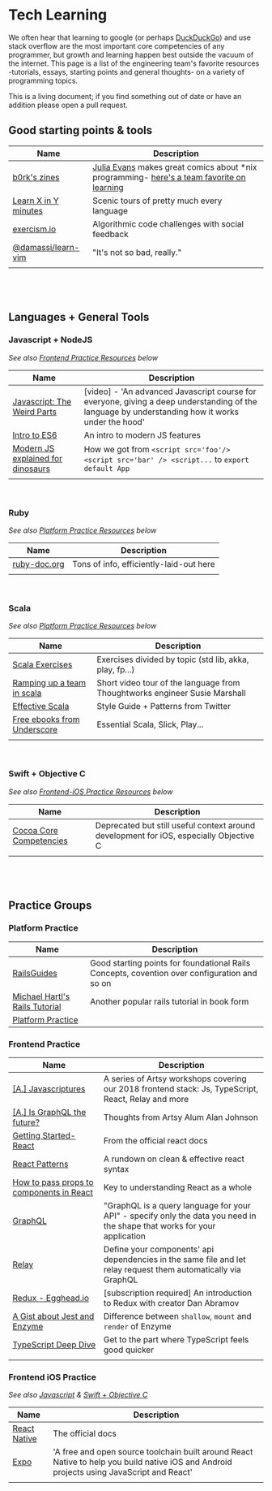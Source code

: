 # Tech Learning
We often hear that learning to google (or perhaps [DuckDuckGo](www.duckduckgo.com)) and use stack overflow are the most important core competencies of any programmer, but growth and learning happen best outside the vacuum of the internet. This page is a list of the engineering team's favorite resources -tutorials, essays, starting points and general thoughts- on a variety of programming topics. 

This is a living document; if you find something out of date or have an addition please open a pull request.

## Good starting points & tools

| Name | Description |
| -- | -- |
| [b0rk's zines](https://jvns.ca/zines) | [Julia Evans](https://www.twitter.com/b0rk) makes great comics about *nix programming- [here's a team favorite on learning](https://jvns.ca/wizard-zine.pdf) |
| [Learn X in Y minutes](https://learnxinyminutes.com/) | Scenic tours of pretty much every language |
| [exercism.io](https://www.exercism.io) | Algorithmic code challenges with social feedback |
| [@damassi/learn-vim](https://github.com/damassi/learn-vim) | "It's not so bad, really." |
| []() |  |

&nbsp;
-----
## Languages + General Tools

### Javascript + NodeJS
*See also [Frontend Practice Resources](#frontend-practice) below*

| Name | Description |
| -- | -- |
| [Javascript: The Weird Parts](https://www.notion.so/artsy/Useful-Resources-f95a0a6cf82040a0bcc50fcd13523e6f#744b360a60694e21b8b6170c50cab55c) | [video] - 'An advanced Javascript course for everyone, giving a deep understanding of the language by understanding how it works under the hood' |
| [Intro to ES6](https://medium.com/sons-of-javascript/javascript-an-introduction-to-es6-1819d0d89a0f) | An intro to modern JS features |
| [Modern JS explained for dinosaurs](https://medium.com/the-node-js-collection/modern-javascript-explained-for-dinosaurs-f695e9747b70) | How we got from `<script src='foo'/> <script src='bar' /> <script...` to `export default App` |
| []() |  |

&nbsp;
### Ruby
*See also [Platform Practice Resources](#platform-practice) below*

| Name | Description |
| -- | -- |
| [ruby-doc.org](https://ruby-doc.org/core-2.5.1/) | Tons of info, efficiently-laid-out here |
| []() |  |

<!--
&nbsp;
### Elixir
*See also [Platform Practice Resources](#platform-practice) below*
| Name | Description |
| -- | -- |
| []() |  |
-->

&nbsp;
### Scala
*See also [Platform Practice Resources](#platform-practice) below*

| Name | Description |
| -- | -- |
| [Scala Exercises](https://www.scala-exercises.org/) | Exercises divided by topic (std lib, akka, play, fp...) |
[Ramping up a team in scala](https://www.thoughtworks.com/talks/scala-the-good-parts-how-to-ramp-up-a-team-in-scala) | Short video tour of the language from Thoughtworks engineer Susie Marshall |
| [Effective Scala](https://twitter.github.io/effectivescala/) | Style Guide + Patterns from Twitter |
| [Free ebooks from Underscore](https://underscore.io/training/) | Essential Scala, Slick, Play... |
| []() |  |

&nbsp;
### Swift + Objective C
*See also [Frontend-iOS Practice Resources](#frontend-ios-practice) below*

| Name | Description |
| -- | -- |
| [Cocoa Core Competencies](https://developer.apple.com/library/archive/documentation/General/Conceptual/DevPedia-CocoaCore/Cocoa.html) | Deprecated but still useful context around development for iOS, especially Objective C |
| []() |  |

&nbsp;
-----
## Practice Groups

### Platform Practice

| Name | Description |
| -- | -- |
| [RailsGuides](https://guides.rubyonrails.org/) | Good starting points for foundational Rails Concepts, covention over configuration and so on |
| [Michael Hartl's Rails Tutorial](https://www.railstutorial.org/book) | Another popular rails tutorial in book form |
| [Platform Practice](/practices/platform.md) |  |


### Frontend Practice

| Name | Description |
| -- | -- |
| [[A.] Javascriptures](https://artsy.github.io/series/javascriptures/) | A series of Artsy workshops covering our 2018 frontend stack: Js, TypeScript, React, Relay and more |
| [[A.] Is GraphQL the future?](https://artsy.github.io/blog/2018/05/08/is-graphql-the-future/) | Thoughts from Artsy Alum Alan Johnson |
| [Getting Started- React](https://reactjs.org/docs/getting-started.html) | From the official react docs |
| [React Patterns](https://reactpatterns.com/) | A rundown on clean & effective react syntax |
| [How to pass props to components in React](https://www.robinwieruch.de/react-pass-props-to-component/) | Key to understanding React as a whole |
| [GraphQL](https://graphql.org/learn/) | "GraphQL is a query language for your API" - specify only the data you need in the shape that works for your application |
| [Relay](https://auth0.com/blog/getting-started-with-relay/) | Define your components' api dependencies in the same file and let relay request them automatically via GraphQL |
| [Redux - Egghead.io](https://egghead.io/lessons/react-redux-the-single-immutable-state-tree) | [subscription required] An introduction to Redux with creator Dan Abramov |
| [A Gist about Jest and Enzyme](https://gist.github.com/fokusferit/e4558d384e4e9cab95d04e5f35d4f913) | Difference between `shallow`, `mount` and `render` of Enzyme |
| [TypeScript Deep Dive](https://basarat.gitbooks.io/typescript/) | Get to the part where TypeScript feels good quicker |
| []() |  |

### Frontend iOS Practice
*See also [Javascript](#javascript-+-nodejs) & [Swift + Objective C](#swift-+-objective-c)*

| Name | Description |
| -- | -- |
| [React Native](https://facebook.github.io/react-native/) | The official docs |
| [Expo](https://expo.io/) | 'A free and open source toolchain built around React Native to help you build native iOS and Android projects using JavaScript and React' |
| []() |  |

<!--
  ## MORE: Papers we love? Computer Science Topics? Emotional Intelligence x tech? ...
-->

